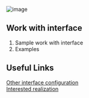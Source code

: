 ![image](https://user-images.githubusercontent.com/3950155/193853976-82412a9c-7dc9-4f74-9a5b-de5636e2633d.png)

## Work with interface 

1. Sample work with interface 
2. Examples     

## Useful Links 
[Other interface configuration](https://go.dev/play/p/ChqlpvGEKi)    
[Interested realization](https://github.com/Gitart/GO-SIMPLE/blob/master/interface/interface-set-get.go#L72)  

